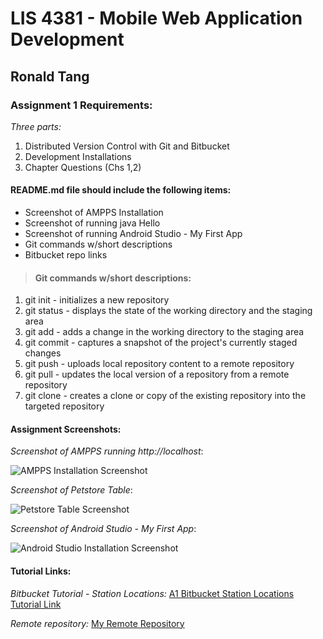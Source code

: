 # LIS 4381 - Mobile Web Application Development

## Ronald Tang

### Assignment 1 Requirements:

*Three parts:*

1. Distributed Version Control with Git and Bitbucket
2. Development Installations
3. Chapter Questions (Chs 1,2)

#### README.md file should include the following items:

* Screenshot of AMPPS Installation
* Screenshot of running java Hello
* Screenshot of running Android Studio - My First App
* Git commands w/short descriptions
* Bitbucket repo links

> #### Git commands w/short descriptions:

1. git init - initializes a new repository
2. git status - displays the state of the working directory and the staging area
3. git add - adds a change in the working directory to the staging area
4. git commit - captures a snapshot of the project's currently staged changes
5. git push - uploads local repository content to a remote repository
6. git pull - updates the local version of a repository from a remote repository
7. git clone - creates a clone or copy of the existing repository into the targeted repository

#### Assignment Screenshots:

*Screenshot of AMPPS running http://localhost*:

![AMPPS Installation Screenshot](img/ampps.png "PHP and MySQL Screenshot")

*Screenshot of Petstore Table*:

![Petstore Table Screenshot](img/petstore.png "Petstore Screenshot")

*Screenshot of Android Studio - My First App*:

![Android Studio Installation Screenshot](img/android.png "Android Studio Screenshot")

#### Tutorial Links:

*Bitbucket Tutorial - Station Locations:*
[A1 Bitbucket Station Locations Tutorial Link](https://bitbucket.org/ronaldtang1/bitbucketstationlocations/ "Bitbucket Station Locations")

*Remote repository:*
[My Remote Repository ](https://bitbucket.org/ronaldtang1/lis4381/ "My Remote Repository")